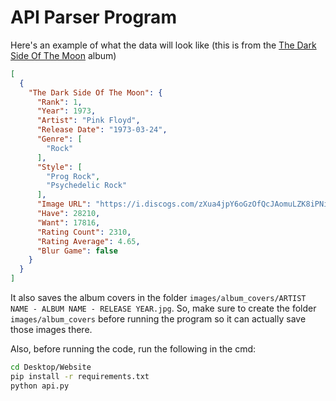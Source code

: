 # API Parser Program

Here's an example of what the data will look like (this is from the [The Dark Side Of The Moon](https://www.discogs.com/master/10362-Pink-Floyd-The-Dark-Side-Of-The-Moon) album)
```json
[
  {
    "The Dark Side Of The Moon": {
      "Rank": 1,
      "Year": 1973,
      "Artist": "Pink Floyd",
      "Release Date": "1973-03-24",
      "Genre": [
        "Rock"
      ],
      "Style": [
        "Prog Rock",
        "Psychedelic Rock"
      ],
      "Image URL": "https://i.discogs.com/zXua4jpY6oGzOfQcJAomuLZK8iPNitX7SMRqtJ5D__8/rs:fit/g:sm/q:40/h:150/w:150/czM6Ly9kaXNjb2dz/LWRhdGFiYXNlLWlt/YWdlcy9SLTE4NzMw/MTMtMTcyNzc2NDkx/OS04NTI3LmpwZWc.jpeg",
      "Have": 28210,
      "Want": 17816,
      "Rating Count": 2310,
      "Rating Average": 4.65,
      "Blur Game": false
    }
  }
]
```

It also saves the album covers in the folder `images/album_covers/ARTIST NAME - ALBUM NAME - RELEASE YEAR.jpg`. So, make sure to create the folder `images/album_covers` before running the program so it can actually save those images there.

Also, before running the code, run the following in the cmd:
```bash
cd Desktop/Website
pip install -r requirements.txt
python api.py
```
